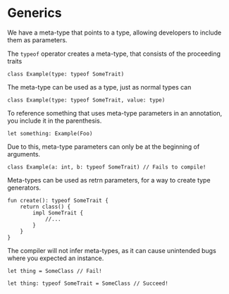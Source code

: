 # Generics

We have a meta-type that points to a type,
allowing developers to include them as parameters.

The `typeof` operator creates a meta-type,
that consists of the proceeding traits

```
class Example(type: typeof SomeTrait)
```

The meta-type can be used as a type,
just as normal types can

```
class Example(type: typeof SomeTrait, value: type)
```

To reference something that uses meta-type parameters in an annotation,
you include it in the parenthesis.

```
let something: Example(Foo)
```

Due to this, meta-type parameters can only be at the beginning of arguments.

```
class Example(a: int, b: typeof SomeTrait) // Fails to compile!
```

Meta-types can be used as retrn parameters,
for a way to create type generators.

```
fun create(): typeof SomeTrait {
    return class() {
        impl SomeTrait {
            //...
        }
    }
}
```

The compiler will not infer meta-types,
as it can cause unintended bugs where you expected an instance.

```
let thing = SomeClass // Fail!

let thing: typeof SomeTrait = SomeClass // Succeed!
```
